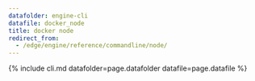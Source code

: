 ```yaml
---
datafolder: engine-cli
datafile: docker_node
title: docker node
redirect_from:
  - /edge/engine/reference/commandline/node/
---
```

<!--
This page is automatically generated from Docker's source code. If you want to
suggest a change to the text that appears here, open a ticket or pull request
in the source repository on GitHub:

https://github.com/docker/cli
-->
{% include cli.md datafolder=page.datafolder datafile=page.datafile %}
